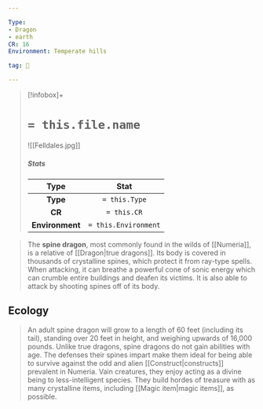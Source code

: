 ```yaml
---

Type:
- Dragon
- earth
CR: 16
Environment: Temperate hills

tag: 👹

---
```


> [!infobox]+
> #  `= this.file.name`
> ![[Felldales.jpg]]
> ##### Stats
> Type | Stat |
> :---:|:---:|
> **Type** | `= this.Type` |
> **CR** | `= this.CR` |
> **Environment** | `= this.Environment` |



> The **spine dragon**, most commonly found in the wilds of [[Numeria]], is a relative of [[Dragon|true dragons]]. Its body is covered in thousands of crystalline spines, which protect it from ray-type spells. When attacking, it can breathe a powerful cone of sonic energy which can crumble entire buildings and deafen its victims. It is also able to attack by shooting spines off of its body.


## Ecology

> An adult spine dragon will grow to a length of 60 feet (including its tail), standing over 20 feet in height, and weighing upwards of 16,000 pounds. Unlike true dragons, spine dragons do not gain abilities with age. The defenses their spines impart make them ideal for being able to survive against the odd and alien [[Construct|constructs]] prevalent in Numeria.
> Vain creatures, they enjoy acting as a divine being to less-intelligent species. They build hordes of treasure with as many crystalline items, including [[Magic item|magic items]], as possible.








